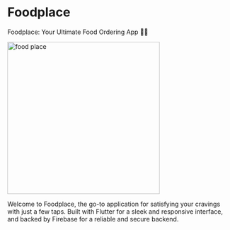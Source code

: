 # Foodplace
Foodplace: Your Ultimate Food Ordering App 🍔📱

<img width="344" alt="food place" src="https://github.com/dyash2/foodplace/assets/127464128/00226c9e-b6ac-4085-8df3-18011948317b">

Welcome to Foodplace, the go-to application for satisfying your cravings with just a few taps. Built with Flutter for a sleek and responsive interface, and backed by Firebase for a reliable and secure backend.

